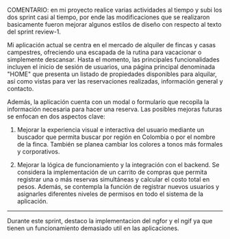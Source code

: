 

COMENTARIO: en mi proyecto realice varias actividades al tiempo y subi los dos sprint casi al tiempo, por ende las modificaciones que se realizaron basicamente fueron mejorar algunos estilos de diseño con respecto al texto del sprint review-1.

Mi aplicación actual se centra en el mercado de alquiler de fincas y casas campestres, ofreciendo una escapada de la rutina para vacacionar o simplemente descansar. Hasta el momento, las principales funcionalidades incluyen el inicio de sesión de usuarios, una página principal denominada "HOME" que presenta un listado de propiedades disponibles para alquilar, así como vistas para ver las reservaciones realizadas, información general y contacto.

Además, la aplicación cuenta con un modal o formulario que recopila la información necesaria para hacer una reserva. Las posibles mejoras futuras se enfocan en dos aspectos clave:

1. Mejorar la experiencia visual e interactiva del usuario mediante un buscador que permita buscar por región en Colombia o por el nombre de la finca. También se planea cambiar los colores a tonos más formales y corporativos.

2. Mejorar la lógica de funcionamiento y la integración con el backend. Se considera la implementación de un carrito de compras que permita registrar una o más reservas simultáneas y calcular el costo total en pesos. Además, se contempla la función de registrar nuevos usuarios y asignarles diferentes niveles de permisos en todo el sistema de la aplicación.

___________________________________________________________________________________________________________

Durante este sprint, destaco la implementacion del ngfor y el ngif ya que tienen un funcionamiento demasiado util en las aplicaciones.